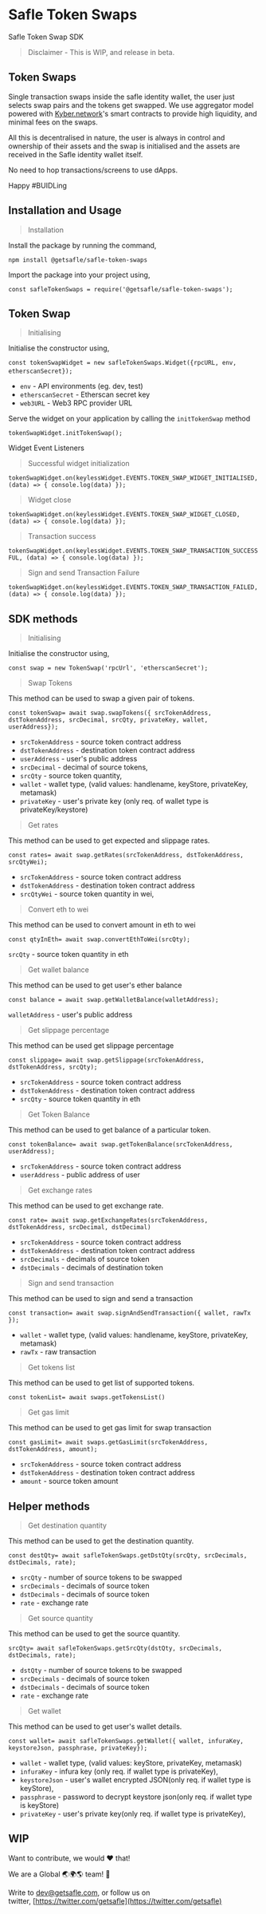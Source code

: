 # **Safle Token Swaps**

Safle Token Swap SDK
> Disclaimer - This is WIP, and release in beta.

## **Token Swaps**

Single transaction swaps inside the safle identity wallet, the user just selects swap pairs and the tokens get swapped. We use aggregator model powered with [Kyber.network](http://kyber.network)'s smart contracts to provide high liquidity, and minimal fees on the swaps.

All this is decentralised in nature, the user is always in control and ownership of their assets and the swap is initialised and the assets are received in the Safle identity wallet itself.

No need to hop transactions/screens to use dApps.

Happy #BUIDLing


## **Installation and Usage**

> Installation

Install the package by running the command,

`npm install @getsafle/safle-token-swaps`

Import the package into your project using,

`const safleTokenSwaps = require('@getsafle/safle-token-swaps');`

## **Token Swap**

> Initialising

Initialise the constructor using,

`const tokenSwapWidget = new safleTokenSwaps.Widget({rpcURL, env, etherscanSecret});` 

* `env` - API environments (eg. dev, test) 
* `etherscanSecret` - Etherscan secret key
* `web3URL` - Web3 RPC provider URL

Serve the widget on your application by calling the `initTokenSwap` method

`tokenSwapWidget.initTokenSwap();`

Widget Event Listeners

> Successful widget initialization

`tokenSwapWidget.on(keylessWidget.EVENTS.TOKEN_SWAP_WIDGET_INITIALISED, (data) => {
	console.log(data)
});`

> Widget close

`tokenSwapWidget.on(keylessWidget.EVENTS.TOKEN_SWAP_WIDGET_CLOSED, (data) => {
	console.log(data)
});`


> Transaction success

`tokenSwapWidget.on(keylessWidget.EVENTS.TOKEN_SWAP_TRANSACTION_SUCCESSFUL, (data) => {
	console.log(data)
});`


> Sign and send Transaction Failure

`tokenSwapWidget.on(keylessWidget.EVENTS.TOKEN_SWAP_TRANSACTION_FAILED, (data) => {
	console.log(data)
});`


## **SDK methods**


> Initialising

Initialise the constructor using,

`const swap = new TokenSwap('rpcUrl', 'etherscanSecret');`


> Swap Tokens

This method can be used to swap a given pair of tokens.

`const tokenSwap= await swap.swapTokens({ srcTokenAddress, dstTokenAddress, srcDecimal, srcQty, privateKey, wallet, userAddress});`

* `srcTokenAddress` - source token contract address
* `dstTokenAddress` - destination token contract address
* `userAddress` - user's public address
* `srcDecimal` - decimal of source tokens,
* `srcQty` - source token quantity,
* `wallet` - wallet type, (valid values: handlename, keyStore, privateKey, metamask)
* `privateKey` - user's private key (only req. of wallet type is privateKey/keystore)


> Get rates

This method can be used to get expected and slippage rates.

`const rates= await swap.getRates(srcTokenAddress, dstTokenAddress, srcQtyWei);`

* `srcTokenAddress` - source token contract address
* `dstTokenAddress` - destination token contract address
* `srcQtyWei` - source token quantity in wei,

> Convert eth to wei

This method can be used to convert amount in eth to wei

`const qtyInEth= await swap.convertEthToWei(srcQty);`

`srcQty` - source token quantity in eth


> Get wallet balance

This method can be used to get user's ether balance

`const balance = await swap.getWalletBalance(walletAddress);`

`walletAddress` - user's public address


> Get slippage percentage

This method can be used get slippage percentage

`const slippage= await swap.getSlippage(srcTokenAddress, dstTokenAddress, srcQty);`

* `srcTokenAddress` - source token contract address
* `dstTokenAddress` - destination token contract address
* `srcQty` - source token quantity in eth



> Get Token Balance

This method can be used to  get balance of a particular token.

`const tokenBalance= await swap.getTokenBalance(srcTokenAddress, userAddress);`

* `srcTokenAddress` - source token contract address
* `userAddress` - public address of user


> Get exchange rates

This method can be used to get exchange rate.

`const rate= await swap.getExchangeRates(srcTokenAddress, dstTokenAddress, srcDecimal, dstDecimal)`

* `srcTokenAddress` - source token contract address
* `dstTokenAddress` - destination token contract address
* `srcDecimals` - decimals of source token
* `dstDecimals` - decimals of destination token


> Sign and send transaction

This method can be used to sign and send a transaction

`const transaction= await swap.signAndSendTransaction({ wallet, rawTx });`

* `wallet` - wallet type, (valid values: handlename, keyStore, privateKey, metamask)
* `rawTx` - raw transaction


> Get tokens list

This method can be used to get list of supported tokens.

`const tokenList= await swaps.getTokensList()`


> Get gas limit

This method can be used to get gas limit for swap transaction

`const gasLimit= await swaps.getGasLimit(srcTokenAddress, dstTokenAddress, amount);`

* `srcTokenAddress` - source token contract address
* `dstTokenAddress` - destination token contract address
* `amount` - source token amount


## **Helper methods**

> Get destination quantity

This method can be used to get the destination quantity.

`const destQty= await safleTokenSwaps.getDstQty(srcQty, srcDecimals, dstDecimals, rate);`

* `srcQty` - number of source tokens to be swapped
* `srcDecimals` - decimals of source token
* `dstDecimals` - decimals of source token
* `rate` - exchange rate


> Get source quantity

This method can be used to get the source quantity.

`srcQty= await safleTokenSwaps.getSrcQty(dstQty, srcDecimals, dstDecimals, rate);`

* `dstQty` - number of source tokens to be swapped
* `srcDecimals` - decimals of source token
* `dstDecimals` - decimals of source token
* `rate` - exchange rate


> Get wallet

This method can be used to get user's wallet details.

`const wallet= await safleTokenSwaps.getWallet({ wallet, infuraKey, keystoreJson, passphrase, privateKey});`

* `wallet` - wallet type, (valid values: keyStore, privateKey, metamask)
* `infuraKey` - infura key (only req. if wallet type is privateKey),
* `keystoreJson` - user's wallet encrypted JSON(only req. if wallet type is keyStore),
* `passphrase` - password to decrypt keystore json(only req. if wallet type is keyStore)
* `privateKey` - user's private key(only req. if wallet type is privateKey),



## **WIP**

Want to contribute, we would ❤️ that!

We are a Global 🌏🌍🌎 team! 💪

Write to [dev@getsafle.com](mailto:dev@getsafle.com), or follow us on twitter, [https://twitter.com/getsafle](https://twitter.com/getsafle)
